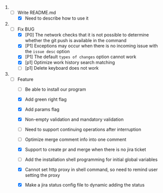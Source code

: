 1. - [ ] Write README.md
     - [x] Need to describe how to use it
2. - [ ] Fix BUG
     - [x] [P0] The network checks that it is not possible to determine whether the git push is available in the command
     - [x] [P1] Exceptions may occur when there is no incoming issue with the `issue desc` option
     - [x] [P1] The default `types of changes` option cannot work
     - [x] [p1] Optimize work history search matching
     - [ ] [p1] Delete keyboard does not work
3. - [ ] Feature
     - [ ] Be able to install our program
     - [x] Add green right flag
     - [x] Add params flag
     - [x] Non-empty validation and mandatory validation
     - [ ] Need to support continuing operations after interruption
     - [ ] Optimize merge comment info into one comment
     - [x] Support to create pr and merge when there is no jira ticket
     - [ ] Add the installation shell programming for initial global variables
     - [x] Cannot set http proxy in shell command, so need to remind user setting the proxy
     - [x] Make a jira status config file to dynamic adding the status

